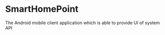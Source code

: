 SmartHomePoint
==============

The Android mobile client application which is able to provide UI of system API